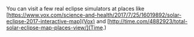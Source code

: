 You can visit a few real eclipse simulators at places like  [https://www.vox.com/science-and-health/2017/7/25/16019892/solar-eclipse-2017-interactive-map](Vox) and [http://time.com/4882923/total-solar-eclipse-map-places-view/](Time.) 
